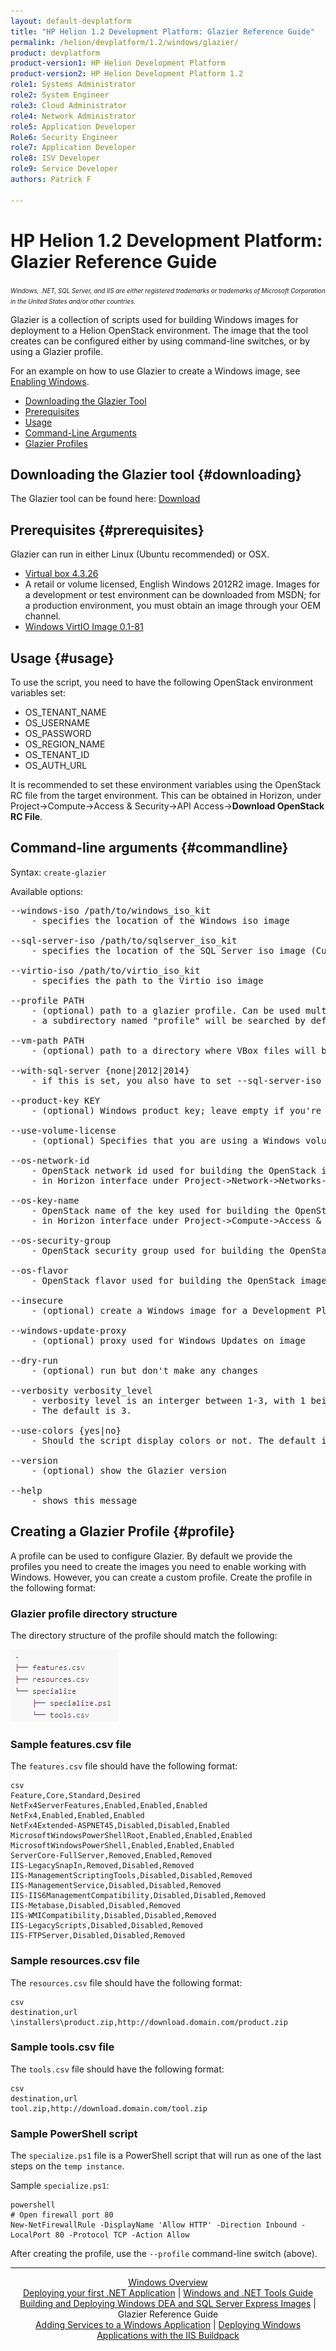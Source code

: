 ```yaml
---
layout: default-devplatform
title: "HP Helion 1.2 Development Platform: Glazier Reference Guide"
permalink: /helion/devplatform/1.2/windows/glazier/
product: devplatform
product-version1: HP Helion Development Platform
product-version2: HP Helion Development Platform 1.2
role1: Systems Administrator 
role2: System Engineer
role3: Cloud Administrator
role4: Network Administrator
role5: Application Developer
Role6: Security Engineer
role7: Application Developer 
role8: ISV Developer
role9: Service Developer
authors: Patrick F

---
```

<!--UNDER REVISION-->

# HP Helion 1.2 Development Platform: Glazier Reference Guide

<span style="font-size:70%">*Windows, .NET, SQL Server, and IIS are either registered trademarks or trademarks of Microsoft Corporation in the United States and/or other countries.*</span>

Glazier is a collection of scripts used for building Windows images for deployment to a Helion OpenStack environment. The image that the tool creates can be configured either by using command-line switches, or by using a Glazier profile.

For an example on how to use Glazier to create a Windows image, see <a href="/helion/devplatform/1.2/windows/enabling_windows">Enabling Windows</a>.

* [Downloading the Glazier Tool](#downloading)
* [Prerequisites](#prerequisites)
* [Usage](#usage)
* [Command-Line Arguments](#commandline)
* [Glazier Profiles](#profile)

## Downloading the Glazier tool {#downloading}

The Glazier tool can be found here: <a href="https://drive.google.com/a/hp.com/folderviewid=0By3HV5Aek7gYfjg3TUVGT1RxeGhhZTBvN2JBR3Y4UWZZWXkycEprUGhSc0J3a19XcHJaTXM&usp=sharing">Download</a>

## Prerequisites {#prerequisites}

Glazier can run in either Linux (Ubuntu recommended) or OSX.

* <a href="http://download.virtualbox.org/virtualbox/4.3.26/VirtualBox-4.3.26-98988-OSX.dmg">Virtual box 4.3.26</a>
* A retail or volume licensed, English Windows 2012R2 image. Images for a development or test environment can be downloaded from MSDN; for a production environment, you must obtain an image through your OEM channel.
* <a href="http://alt.fedoraproject.org/pub/alt/virtio-win/stable/virtio-win-0.1-81.iso">Windows VirtIO Image 0.1-81</a>

## Usage {#usage}

To use the script, you need to have the following OpenStack environment variables set:

* OS\_TENANT\_NAME
* OS\_USERNAME
* OS\_PASSWORD
* OS\_REGION\_NAME
* OS\_TENANT\_ID
* OS\_AUTH\_URL

It is recommended to set these environment variables using the OpenStack RC file from the target environment. This can be obtained in Horizon, under Project-&gt;Compute-&gt;Access & Security-&gt;API Access-&gt;**Download OpenStack RC File**.

## Command-line arguments {#commandline}

Syntax: <code>create-glazier</code>

Available options:

<pre>
--windows-iso /path/to/windows_iso_kit      
    - specifies the location of the Windows iso image

--sql-server-iso /path/to/sqlserver_iso_kit 
    - specifies the location of the SQL Server iso image (Currently unused)

--virtio-iso /path/to/virtio_iso_kit        
    - specifies the path to the Virtio iso image

--profile PATH                              
    - (optional) path to a glazier profile. Can be used multiple times. If not supplied, 
    - a subdirectory named "profile" will be searched by default, and all profiles found will be used. 

--vm-path PATH                              
    - (optional) path to a directory where VBox files will be saved. The default is ~/.glazier

--with-sql-server {none|2012|2014}      
    - if this is set, you also have to set --sql-server-iso (Currently unused)

--product-key KEY               
    - (optional) Windows product key; leave empty if you're using a VL Windows iso with a KMS server

--use-volume-license
    - (optional) Specifies that you are using a Windows volume license. If this is specified, there's no need to specify --product-key (means you are using Windows VL)

--os-network-id
    - OpenStack network id used for building the OpenStack image. Can be found 
    - in Horizon interface under Project-&gt;Network-&gt;Networks-&gt;(network name)-&gt;ID

--os-key-name
    - OpenStack name of the key used for building the OpenStack image. Can be found
    - in Horizon interface under Project-&gt;Compute-&gt;Access & Security-&gt;Key Pairs

--os-security-group
    - OpenStack security group used for building the OpenStack image
 
--os-flavor
    - OpenStack flavor used for building the OpenStack image. Example: standard.medium

--insecure
    - (optional) create a Windows image for a Development Platform installation that doesn't have an HTTPS certificate

--windows-update-proxy
    - (optional) proxy used for Windows Updates on image
  
--dry-run                   
    - (optional) run but don't make any changes

--verbosity verbosity_level         
    - verbosity level is an interger between 1-3, with 1 being the least verbose and 3 being the most verbose. 
    - The default is 3.

--use-colors {yes|no}               
    - Should the script display colors or not. The default is yes.

--version
	- (optional) show the Glazier version

--help                      
    - shows this message
</pre>

## Creating a Glazier Profile {#profile}

A profile can be used to configure Glazier. By default we provide the profiles you need to create the images you need to enable working with Windows. However, you can create a custom profile. Create the profile in the following format:

### Glazier profile directory structure

The directory structure of the profile should match the following:

<img src="/media/windows_glazier_fileformat.png">

### Sample features.csv file

The <code>features.csv</code> file should have the following format:

	csv
	Feature,Core,Standard,Desired
	NetFx4ServerFeatures,Enabled,Enabled,Enabled
	NetFx4,Enabled,Enabled,Enabled
	NetFx4Extended-ASPNET45,Disabled,Disabled,Enabled
	MicrosoftWindowsPowerShellRoot,Enabled,Enabled,Enabled
	MicrosoftWindowsPowerShell,Enabled,Enabled,Enabled
	ServerCore-FullServer,Removed,Enabled,Removed
	IIS-LegacySnapIn,Removed,Disabled,Removed
	IIS-ManagementScriptingTools,Disabled,Disabled,Removed
	IIS-ManagementService,Disabled,Disabled,Removed
	IIS-IIS6ManagementCompatibility,Disabled,Disabled,Removed
	IIS-Metabase,Disabled,Disabled,Removed
	IIS-WMICompatibility,Disabled,Disabled,Removed
	IIS-LegacyScripts,Disabled,Disabled,Removed
	IIS-FTPServer,Disabled,Disabled,Removed

### Sample resources.csv file

The <code>resources.csv</code> file should have the following format:

	csv
	destination,url
	\installers\product.zip,http://download.domain.com/product.zip

### Sample tools.csv file

The <code>tools.csv</code> file should have the following format:

	csv
	destination,url
	tool.zip,http://download.domain.com/tool.zip

### Sample PowerShell script

The <code>specialize.ps1</code> file is a PowerShell script that will run as one of the last steps on the `temp instance`.

Sample <code>specialize.ps1</code>:

	powershell
	# Open firewall port 80
	New-NetFirewallRule -DisplayName 'Allow HTTP' -Direction Inbound -LocalPort 80 -Protocol TCP -Action Allow



After creating the profile, use the <code>--profile</code> command-line switch (above).

---

<div align="center"><a href="/helion/devplatform/1.2/windows/">Windows Overview</a> </div>
<div align="center"> <a href="/helion/devplatform/1.2/windows/deployingnet/">Deploying your first .NET Application</a> | <a href="/helion/devplatform/1.2/windows/tools_guide/">Windows and .NET Tools Guide</a> </div>
<div align="center"> <a href="/helion/devplatform/1.2/windows/building_windows/">Building and Deploying Windows DEA and SQL Server Express Images</a> | Glazier Reference Guide</div>
<div align="center"><a href="/helion/devplatform/1.2/windows/adding_services/">Adding Services to a Windows Application</a> | <a href="/helion/devplatform/1.2/windows/buildpack/">Deploying Windows Applications with the IIS Buildpack</a></div>
